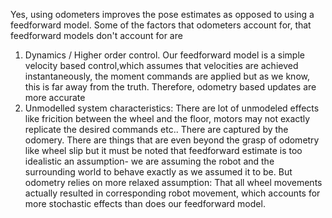Yes, using odometers improves the pose estimates as opposed to using a feedforward model.
Some of the factors that odometers account for, that feedforward models don't account for are
1. Dynamics / Higher order control. Our feedforward model is a simple velocity based control,which
  assumes that velocities are achieved instantaneously, the moment commands are applied but
  as we know, this is far away from the truth. Therefore, odometry based updates are more accurate
2. Unmodelled system characteristics: There are lot of unmodeled effects like fricition between
   the wheel and the floor, motors may not exactly replicate the desired commands etc..
   There are captured by the odomery. There are things that are even beyond the grasp of
   odometry like wheel slip but it must be noted that feedforward estimate is too idealistic
   an assumption- we are assuming the robot and the surrounding world to behave exactly as 
   we assumed it to be. But odometry relies on more relaxed assumption: That all wheel
   movements actually resulted in corresponding robot movement, which accounts for more
   stochastic effects than does our feedforward model.
